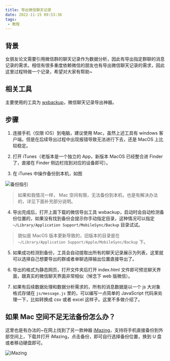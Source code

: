 ```yaml
---
title: 导出微信聊天记录
date: 2022-11-15 09:53:36
tags:
 - 教程
---
```


## 背景

  女朋友论文需要引用微信群的聊天记录作为数据分析，因此有导出指定群聊的消息记录的需求。相信有很多重度依赖微信的朋友也有导出微信聊天记录的需求，因此这里过程特做一个记录，希望对大家有帮助~

<!-- more -->

## 相关工具

  主要使用的工具为 [wxbackup](http://wxbackup.imxfd.com/)，微信聊天记录导出神器。

## 步骤

1. 连接手机（仅限 iOS）到电脑，建议使用 Mac，虽然上述工具有 windows 客户端，但是在后续导出过程中出现报错导致无法进行下去，还是 MacOS 上比较稳定。

2. 打开 iTunes（老版本是一个独立的 App，新版本 MacOS 已经整合进 Finder 了，直接在 Finder 侧边栏找到对应的设备即可）。

3. 在 iTunes 中操作备份到本机，如图

![备份指引](https://xiaohaoxing-1257815318.cos.ap-chengdu.myqcloud.com/%E5%A4%87%E4%BB%BD%E6%8C%87%E5%BC%95.png)
 > 如果和我情况一样， Mac 空间有限，无法备份到本机，也是有解决办法的，详见下面补充部分说明。

4. 导出完成后，打开上面下载的微信导出工具 wxbackup，启动时会自动检测备份位置的，如果没有找到备份会提示你手动指定目录，这种情况可以指定 `~/Library/Application Support/MobileSync/Backup` 目录试试。

 > 貌似是 MacOS 版本更新导致的，旧版本的目录是在 `~/Library/Application Support/Apple/MobileSync/Backup` 下。

5.  如果成功检测到备份，工具会自动提取出所有的聊天记录展示为列表，这里就可以选择自己想要导出的群或者单聊选择输出位置直接导出了。

6.  导出的格式为静态网页，打开文件夹后打开 index.html 文件即可预览聊天界面，跟真实的微信聊天界面非常相似（悼念下 web 版微信）。

7. 如果有后续数据处理和数据分析需求的，所有的消息数据是以一个 js 大对象格式存储在 `js/message.js` 里的，可以编写一点简单的 JavaScript 代码来处理一下，比如转换成 csv 或者 excel 这样子。这里不多做介绍了。


## 如果 Mac 空间不足无法备份怎么办？

  这里也是有办法的~在网上找到了另一款神器 [iMazing](https://imazing.com/)，支持将手机直接备份到外部空间上，下载并打开 iMazing，点击备份，即可自行选择备份位置，换到 U 盘或者移动硬盘即可。

![iMazing](https://xiaohaoxing-1257815318.cos.ap-chengdu.myqcloud.com/iMazing.png)